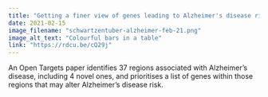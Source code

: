 ```yaml
---
title: "Getting a finer view of genes leading to Alzheimer's disease risk"
date: 2021-02-15
image_filename: "schwartzentuber-alzheimer-feb-21.png"
image_alt_text: "Colourful bars in a table"
link: "https://rdcu.be/cQ29j"
---
```

An Open Targets paper identifies 37 regions associated with Alzheimer’s disease, including 4 novel ones, and prioritises a list of genes within those regions that may alter Alzheimer’s disease risk. 
